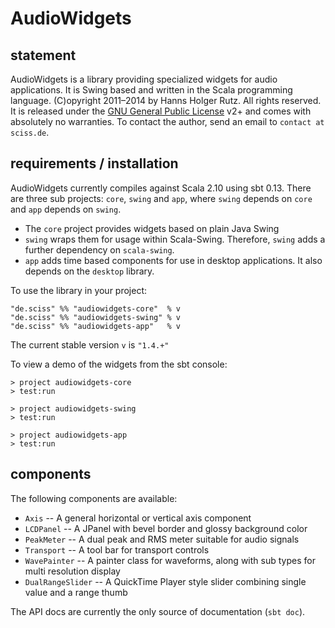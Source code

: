 # AudioWidgets

## statement

AudioWidgets is a library providing specialized widgets for audio applications. It is Swing based and written in the Scala programming language. (C)opyright 2011&ndash;2014 by Hanns Holger Rutz. All rights reserved. It is released under the [GNU General Public License](http://github.com/Sciss/AudioWidgets/blob/master/licenses/AudioWidgets-License.txt) v2+ and comes with absolutely no warranties. To contact the author, send an email to `contact at sciss.de`.

## requirements / installation

AudioWidgets currently compiles against Scala 2.10 using sbt 0.13. There are three sub projects: `core`, `swing` and `app`, where `swing` depends on `core` and `app` depends on `swing`.

 - The `core` project provides widgets based on plain Java Swing
 - `swing` wraps them for usage within Scala-Swing. Therefore, `swing` adds a further dependency on `scala-swing`.
 - `app` adds time based components for use in desktop applications. It also depends on the `desktop` library.

To use the library in your project:

    "de.sciss" %% "audiowidgets-core"  % v
    "de.sciss" %% "audiowidgets-swing" % v
    "de.sciss" %% "audiowidgets-app"   % v

The current stable version `v` is `"1.4.+"`

To view a demo of the widgets from the sbt console:

    > project audiowidgets-core
    > test:run
    
    > project audiowidgets-swing
    > test:run

    > project audiowidgets-app
    > test:run

## components

The following components are available:

 - `Axis` -- A general horizontal or vertical axis component
 - `LCDPanel` -- A JPanel with bevel border and glossy background color
 - `PeakMeter` -- A dual peak and RMS meter suitable for audio signals
 - `Transport` -- A tool bar for transport controls
 - `WavePainter` -- A painter class for waveforms, along with sub types for multi resolution display
 - `DualRangeSlider` -- A QuickTime Player style slider combining single value and a range thumb

The API docs are currently the only source of documentation (`sbt doc`).
